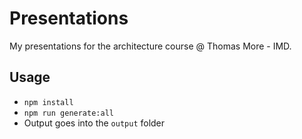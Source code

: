 # Presentations

My presentations for the architecture course @ Thomas More - IMD.

## Usage

* `npm install`
* `npm run generate:all`
* Output goes into the `output` folder
